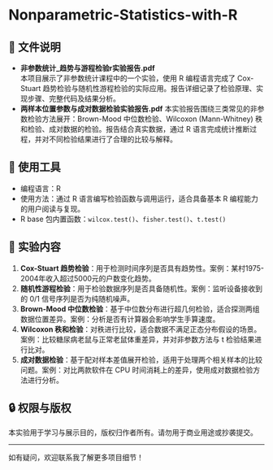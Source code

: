 # Nonparametric-Statistics-with-R

## 📁 文件说明

- **非参数统计_趋势与游程检验r实验报告.pdf**  
本项目展示了非参数统计课程中的一个实验，使用 R 编程语言完成了 Cox-Stuart 趋势检验与随机性游程检验的实际应用。报告详细记录了检验原理、实现步骤、完整代码及结果分析。
- **两样本位置参数与成对数据检验实验报告.pdf**
本实验报告围绕三类常见的非参数检验方法展开：Brown-Mood 中位数检验、Wilcoxon (Mann-Whitney) 秩和检验、成对数据的检验。报告结合真实数据，通过 R 语言完成统计推断过程，并对不同检验结果进行了合理的比较与解释。

## 🔧 使用工具

- 编程语言：R  
- 使用方法：通过 R 语言编写检验函数与调用运行，适合具备基本 R 编程能力的用户阅读与复现。
- R base 包内置函数：`wilcox.test()`、`fisher.test()`、`t.test()`

## 🧪 实验内容

1. **Cox-Stuart 趋势检验**：用于检测时间序列是否具有趋势性。案例：某村1975-2004年收入超过5000元的户数变化趋势。
2. **随机性游程检验**：用于检验数据序列是否具备随机性。案例：监听设备接收到的 0/1 信号序列是否为纯随机噪声。
3. **Brown-Mood 中位数检验**：基于中位数分布进行超几何检验，适合探测两组数据位置差异。案例：分析是否有计算器会影响学生手算速度。
4. **Wilcoxon 秩和检验**：对秩进行比较，适合数据不满足正态分布假设的场景。案例：比较糖尿病老鼠与正常老鼠体重差异，并对非参数方法与 t 检验结果进行比对。
5. **成对数据检验**：基于配对样本差值展开检验，适用于处理两个相关样本的比较问题。案例：对比两款软件在 CPU 时间消耗上的差异，使用成对数据检验方法进行分析。

## 🔒 权限与版权

本实验用于学习与展示目的，版权归作者所有。请勿用于商业用途或抄袭提交。

---

如有疑问，欢迎联系我了解更多项目细节！

